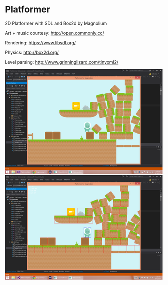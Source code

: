Platformer
==========

2D Platformer with SDL and Box2d by Magnolium

Art + music courtesy: http://open.commonly.cc/

Rendering: https://www.libsdl.org/

Physics: http://box2d.org/

Level parsing: http://www.grinninglizard.com/tinyxml2/

![Boxes](/boxes.png?raw=true)
![Debug draw](/debugdraw.png?raw=true)
